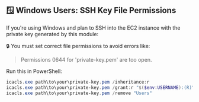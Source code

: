 ## 🪟 Windows Users: SSH Key File Permissions

If you're using Windows and plan to SSH into the EC2 instance with the private key generated by this module:

🔒 You must set correct file permissions to avoid errors like:
> Permissions 0644 for 'private-key.pem' are too open.

Run this in PowerShell:

```powershell
icacls.exe path\to\your\private-key.pem /inheritance:r
icacls.exe path\to\your\private-key.pem /grant:r "$($env:USERNAME):(R)"
icacls.exe path\to\your\private-key.pem /remove "Users"

